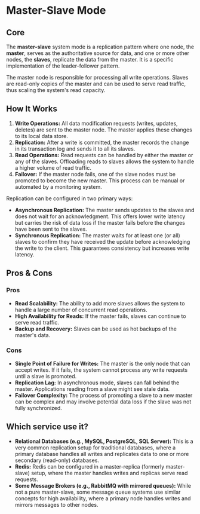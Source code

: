 # Master-Slave Mode

## Core

The **master-slave** system mode is a replication pattern where one node, the **master**, serves as the authoritative source for data, and one or more other nodes, the **slaves**, replicate the data from the master. It is a specific implementation of the leader-follower pattern.

The master node is responsible for processing all write operations. Slaves are read-only copies of the master and can be used to serve read traffic, thus scaling the system's read capacity.

## How It Works

1.  **Write Operations:** All data modification requests (writes, updates, deletes) are sent to the master node. The master applies these changes to its local data store.
2.  **Replication:** After a write is committed, the master records the change in its transaction log and sends it to all its slaves.
3.  **Read Operations:** Read requests can be handled by either the master or any of the slaves. Offloading reads to slaves allows the system to handle a higher volume of read traffic.
4.  **Failover:** If the master node fails, one of the slave nodes must be promoted to become the new master. This process can be manual or automated by a monitoring system.

Replication can be configured in two primary ways:
-   **Asynchronous Replication:** The master sends updates to the slaves and does not wait for an acknowledgment. This offers lower write latency but carries the risk of data loss if the master fails before the changes have been sent to the slaves.
-   **Synchronous Replication:** The master waits for at least one (or all) slaves to confirm they have received the update before acknowledging the write to the client. This guarantees consistency but increases write latency.

## Pros & Cons

### Pros

-   **Read Scalability:** The ability to add more slaves allows the system to handle a large number of concurrent read operations.
-   **High Availability for Reads:** If the master fails, slaves can continue to serve read traffic.
-   **Backup and Recovery:** Slaves can be used as hot backups of the master's data.

### Cons

-   **Single Point of Failure for Writes:** The master is the only node that can accept writes. If it fails, the system cannot process any write requests until a slave is promoted.
-   **Replication Lag:** In asynchronous mode, slaves can fall behind the master. Applications reading from a slave might see stale data.
-   **Failover Complexity:** The process of promoting a slave to a new master can be complex and may involve potential data loss if the slave was not fully synchronized.

## Which service use it?

-   **Relational Databases (e.g., MySQL, PostgreSQL, SQL Server):** This is a very common replication setup for traditional databases, where a primary database handles all writes and replicates data to one or more secondary (read-only) databases.
-   **Redis:** Redis can be configured in a master-replica (formerly master-slave) setup, where the master handles writes and replicas serve read requests.
-   **Some Message Brokers (e.g., RabbitMQ with mirrored queues):** While not a pure master-slave, some message queue systems use similar concepts for high availability, where a primary node handles writes and mirrors messages to other nodes.

